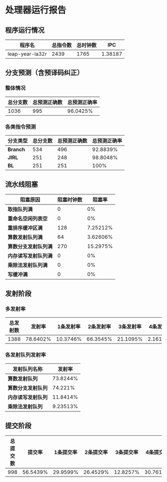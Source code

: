 # 处理器运行报告
## 程序运行情况
|程序名|总指令数|总时钟数|IPC|
|---|---|---|---|
|leap-year-la32r|2439|1765|1.38187|

## 分支预测（含预译码纠正）
### 整体情况
|总分支数|总预测正确数|总预测正确率|
|---|---|---|
|1036|995|96.0425%|

### 各类指令预测
|分支类型|总分支数|总预测正确数|总预测正确率|
|---|---|---|---|
|**Branch**| 534 | 496 | 92.8839%|
|**JIRL**| 251 | 248 | 98.8048%|
|**BL**| 251 | 251 | 100%|

## 流水线阻塞
|阻塞原因|阻塞时钟数|阻塞率|
|---|---|---|
|**取指队列满**| 0 | 0%|
|**重命名空闲列表空**|0 | 0%|
|**重排序缓冲区满**|128 | 7.25212%|
|**算数发射队列满**|64 | 3.62606%|
|**算数分支发射队列满**|270 | 15.2975%|
|**内存读写发射队列满**|0 | 0%|
|**乘除法发射队列满**|0 | 0%|
|**写缓冲满**|0 | 0%|

## 发射阶段
### 多发射率
|总发射数|发射率|1条发射率|2条发射率|3条发射率|4条发射率|
|---|---|---|---|---|---|
|1388|78.6402%|10.3746%|66.3545%|21.1095%|2.16138%|

### 各发射队列发射率
|发射队列名称|发射率|
|---|---|
|**算数发射队列**|73.8244%|
|**算数分支发射队列**|74.221%|
|**内存读写发射队列**|11.8414%|
|**乘除法发射队列**|9.23513%|

## 提交阶段
|总提交数|提交率|1条提交率|2条提交率|3条提交率|4条提交率|
|---|---|---|---|---|---|
|998|56.5439%|29.9599%|26.4529%|12.8257%|30.7615%|

